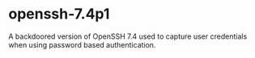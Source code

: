 # openssh-7.4p1
A backdoored version of OpenSSH 7.4 used to capture user credentials when using password based authentication.
